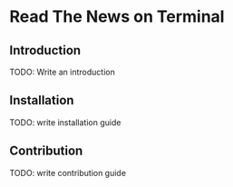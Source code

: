 # Read The News on Terminal
## Introduction
TODO: Write an introduction
## Installation
TODO: write installation guide
## Contribution
TODO: write contribution guide